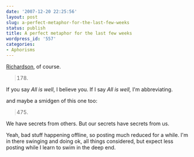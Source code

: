 ```yaml
---
date: '2007-12-20 22:25:56'
layout: post
slug: a-perfect-metaphor-for-the-last-few-weeks
status: publish
title: A perfect metaphor for the last few weeks
wordpress_id: '557'
categories:
- Aphorisms
---
```


[Richardson](http://www.phfactor.net/wp/2007/06/17/this-man-is-one-of-my-heros/), of course.


> 178.
If you say _All is well_, I believe you. If I say _All is
well,_ I'm abbreviating.


and maybe a smidgen of this one too:


> 475.
We have secrets from others. But our secrets
have secrets from us.



Yeah, bad stuff happening offline, so posting much reduced for a while. I'm in there swinging and doing ok, all things considered, but expect less posting while I learn to swim in the deep end.
